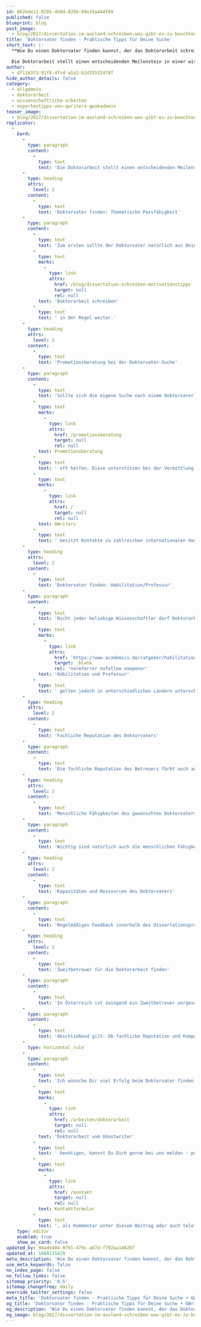 ```yaml
---
id: 062bde11-0285-4b8d-835b-89e19a444f09
published: false
blueprint: blog
post_image:
  - blog/2017/dissertation-im-ausland-schreiben-was-gibt-es-zu-beachten/doktorarbeit-erfolgreich.png
title: 'Doktorvater finden - Praktische Tipps für Deine Suche'
short_text: |-
  **Wie Du einen Doktorvater finden kannst, der das Doktorarbeit schreiben zum Erfolg machen kann & worauf Du bei der Doktorvater-Suche achten solltest.**

  Die Doktorarbeit stellt einen entscheidenden Meilenstein in einer wissenschaftlichen Karriere dar. Nicht selten entscheidet sie darüber, ob es nach dem Doktorat auf der Post Doc-Ebene erfolgreich weiter geht oder nicht. Um aber die Doktorarbeit erfolgreich zum Abschluss zu bringen, ist es ganz entscheidend den richtigen Doktorvater zu finden. Daher sollte dieser auch sorgfältig ausgewählt werden. Dieser Artikel unterstützt Dich und bietet praktische Tips beim Doktorvater finden...
author:
  - df1163f3-91f8-4fcd-a1a1-b243353247df
hide_author_details: false
category:
  - allgemein
  - doktorarbeit
  - wissenschaftliche-arbeiten
  - expertentipps-von-gwriters-gwakademie
teaser_image:
  - blog/2017/dissertation-im-ausland-schreiben-was-gibt-es-zu-beachten/doktorarbeit-erfolgreich.png
replicator:
  -
    bard:
      -
        type: paragraph
        content:
          -
            type: text
            text: 'Die Doktorarbeit stellt einen entscheidenden Meilenstein in einer wissenschaftlichen Karriere dar. Nicht selten entscheidet sie darüber, ob es nach dem Doktorat auf der Post Doc-Ebene erfolgreich weiter geht oder nicht. Um aber die Doktorarbeit erfolgreich zum Abschluss zu bringen, ist es ganz entscheidend den richtigen Doktorvater zu finden. Daher sollte dieser auch sorgfältig ausgewählt werden. Dieser Artikel unterstützt Dich und bietet praktische Tipps beim Doktorvater finden.'
      -
        type: heading
        attrs:
          level: 2
        content:
          -
            type: text
            text: 'Doktorvater finden: Thematische Passfähigkeit'
      -
        type: paragraph
        content:
          -
            type: text
            text: 'Zum ersten sollte der Doktorvater natürlich aus Deinem Fach kommen, d.h. die nötige Expertise besitzen. Das betrifft vor allem einschlägige Publikationen. Der Betreuer sollte sich im Thema auskennen und sich für dein Dissertationsthema interessieren. Gleichzeitig ist es aber auch wichtig, dass er nicht zu nah am spezifischen Thema dran ist, d.h. idealerweise auch eine gewisse „Distanz“ zum Thema aufweisen kann. Dazu gehört auch, dass er nicht unbedingt in allen Dingen Deiner Meinung sein muss. Kritische Reflexionen über Argumentation und Struktur der Arbeit bringen uns beim '
          -
            type: text
            marks:
              -
                type: link
                attrs:
                  href: /blog/dissertation-schreiben-motivationstipps
                  target: null
                  rel: null
            text: 'Doktorarbeit schreiben'
          -
            type: text
            text: ' in der Regel weiter.'
      -
        type: heading
        attrs:
          level: 2
        content:
          -
            type: text
            text: 'Promotionsberatung bei der Doktorvater-Suche'
      -
        type: paragraph
        content:
          -
            type: text
            text: 'Sollte sich die eigene Suche nach einem Doktorvater schwierig gestalten, kann die professionelle Hilfe von Experten durch eine '
          -
            type: text
            marks:
              -
                type: link
                attrs:
                  href: /promotionsberatung
                  target: null
                  rel: null
            text: Promotionsberatung
          -
            type: text
            text: ' oft helfen. Diese unterstützen bei der Vermittlung des passenden Doktorvaters und weitergehenden Hilfestellungen. Auch '
          -
            type: text
            marks:
              -
                type: link
                attrs:
                  href: /
                  target: null
                  rel: null
            text: GWriters
          -
            type: text
            text: ' besitzt Kontakte zu zahlreichen internationalen Hochschulen. Wenn Du auf der Suche nach einem passenden Promotionsprogramm bist, sprich uns bitte an.'
      -
        type: heading
        attrs:
          level: 2
        content:
          -
            type: text
            text: 'Doktorvater finden: Habilitation/Professur'
      -
        type: paragraph
        content:
          -
            type: text
            text: 'Nicht jeder beliebige Wissenschaftler darf Doktorarbeiten betreuen und ist als Doktorvater zugelassen, sondern im deutschen Sprachraum normalerweise nur habilitierte Personen oder Professoren. Für '
          -
            type: text
            marks:
              -
                type: link
                attrs:
                  href: 'https://www.academics.de/ratgeber/habilitationsverfahren'
                  target: _blank
                  rel: 'noreferrer nofollow noopener'
            text: 'Habilitation und Professur'
          -
            type: text
            text: ' gelten jedoch in unterschiedlichen Ländern unterschiedliche Voraussetzungen: Für eine Professur muss man in der Regel habilitiert sein (Ausnahme ist die FH), zusätzlich jedoch auf einen Lehrstuhl berufen worden sein, d.h. man hat ein strenges Auswahlverfahren durchlaufen. Für die Habilitation ist in der Regel eine Habilitationsschrift erforderlich, sie kann aber auch durch mehrere qualitativ hochwertige Einzelpublikationen erreicht werden. Die Habilitation ist somit die Vorstufe für die Professur. Du solltest daher vorab beim Doktorvater finden prüfen, ob Dein Wunschbetreuer auch die entsprechenden Voraussetzungen besitzt.'
      -
        type: heading
        attrs:
          level: 2
        content:
          -
            type: text
            text: 'Fachliche Reputation des Doktorvaters'
      -
        type: paragraph
        content:
          -
            type: text
            text: 'Die fachliche Reputation des Betreuers färbt auch auf die eigene Reputation ab. So solltest Du Dir einen Doktorvater finden, der innerhalb der Scientific Community ein gewisses Standing hat, oft zitiert wird, etc. Davon profitiert man auch als junger Wissenschaftler. Ist hingegen auch der Doktorvater ein Nobody, ist das dem eigenen Ruf nicht dienlich.'
      -
        type: heading
        attrs:
          level: 2
        content:
          -
            type: text
            text: 'Menschliche Fähigkeiten des gewünschten Doktorvaters'
      -
        type: paragraph
        content:
          -
            type: text
            text: 'Wichtig sind natürlich auch die menschlichen Fähigkeiten des Doktorvaters. Du solltest dich daher idealerweise mit ihm „verstehen“, denn du musst damit rechnen, mindestens 3 Jahre mit ihm eng zusammen zu arbeiten. Vielleicht hattest Du ja schon Erfahrung mit dem Betreuer aus Studienzeiten als Tutor oder Studienassistent. In diesem Fall sind die zentralen Charakteristiken des pot. Doktorvaters in der Regel bekannt. Wenn Du Dir einen Dir unbekannten Betreuer aussuchst, besteht die Gefahr, nachher menschlich nicht mit ihm klar zu kommen. Wenn Du einen interessanten Doktorvater findest, solltest Du zumindest ein paar Vorgespräche mit ihm/ihr führen, um sich näher kennen zu lernen.'
      -
        type: heading
        attrs:
          level: 2
        content:
          -
            type: text
            text: 'Kapazitäten und Ressourcen des Doktorvaters'
      -
        type: paragraph
        content:
          -
            type: text
            text: 'Regelmäßiges Feedback innerhalb des Dissertationsprozesses ist wichtig für den Erkenntnisfortschritt. Wenn der gefundene Doktorvater mit eigener Lehre und Forschung jedoch zu ausgelastet ist, leidet in der Regel seine Feedbackhäufigkeit und auch die Feedbackqualität. Rückversichere Dich daher regelmäßig darüber, wann dein Doktorvater Zeit hat, um sich die Arbeit anzusehen. Dafür bieten sich in der Regel die Ferienzeiten im Sommer und in den Semesterferien an. Sollte das Feedback ungenügend sein, solltest du das ausreichend und rechtzeitig kommunizieren.'
      -
        type: heading
        attrs:
          level: 2
        content:
          -
            type: text
            text: 'Zweitbetreuer für die Doktorarbeit finden'
      -
        type: paragraph
        content:
          -
            type: text
            text: 'In Österreich ist zwingend ein Zweitbetreuer vorgeschrieben. Auch wenn diese Verpflichtung nicht besteht, solltest Du unbedingt nach einem Zweitbetreuer Ausschau halten. Ist der Doktorvater sehr facheinschlägig, bietet es sich an, einen Zweitbetreuer zu wählen, der eine andere fachliche Orientierung hat. So gewinnt man eine andere Perspektive auf seine Arbeit und erkennt blinde Flecke besser. Sechs Augen sehen bekanntlich besser als vier.'
      -
        type: paragraph
        content:
          -
            type: text
            text: 'Abschließend gilt: Ob fachliche Reputation und Kompetenz, oder doch der menschliche Umgang wichtiger sind, muss wohl jeder selbst entscheiden. Karrierestrategisch ist sicher die fachliche Kompetenz des Doktorvaters wichtiger. Im Ganzen solltest Du aber die richtige Balance für Dich finden.'
      -
        type: horizontal_rule
      -
        type: paragraph
        content:
          -
            type: text
            text: 'Ich wünsche Dir viel Erfolg beim Doktorvater finden. Solltest Du weitere Fragen haben, etwas anmerken wollen oder Hilfe bei der '
          -
            type: text
            marks:
              -
                type: link
                attrs:
                  href: /arbeiten/doktorarbeit
                  target: null
                  rel: null
            text: 'Doktorarbeit vom Ghostwriter'
          -
            type: text
            text: ' benötigen, kannst Du Dich gerne bei uns melden - per '
          -
            type: text
            marks:
              -
                type: link
                attrs:
                  href: /kontakt
                  target: null
                  rel: null
            text: Kontaktformular
          -
            type: text
            text: ', als Kommentar unter diesem Beitrag oder auch telefonisch.'
    type: editor
    enabled: true
    show_as_card: false
updated_by: 94ade404-9791-479c-a67d-f792aa146207
updated_at: 1668115429
meta_description: 'Wie Du einen Doktorvater finden kannst, der das Doktorarbeit schreiben zum Erfolg machen kann & worauf Du bei der Doktorvater-Suche achten solltest.'
use_meta_keywords: false
no_index_page: false
no_follow_links: false
sitemap_priority: '0.5'
sitemap_changefreq: daily
override_twitter_settings: false
meta_title: 'Doktorvater finden - Praktische Tipps für Deine Suche • GWriters'
og_title: 'Doktorvater finden - Praktische Tipps für Deine Suche • GWriters'
og_description: 'Wie Du einen Doktorvater finden kannst, der das Doktorarbeit schreiben zum Erfolg machen kann & worauf Du bei der Doktorvater-Suche achten solltest.'
og_image: blog/2017/dissertation-im-ausland-schreiben-was-gibt-es-zu-beachten/doktorarbeit-erfolgreich.png
---
```

